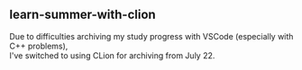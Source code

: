 ## learn-summer-with-clion

Due to difficulties archiving my study progress with VSCode (especially with C++ problems),  
I've switched to using CLion for archiving from July 22.
